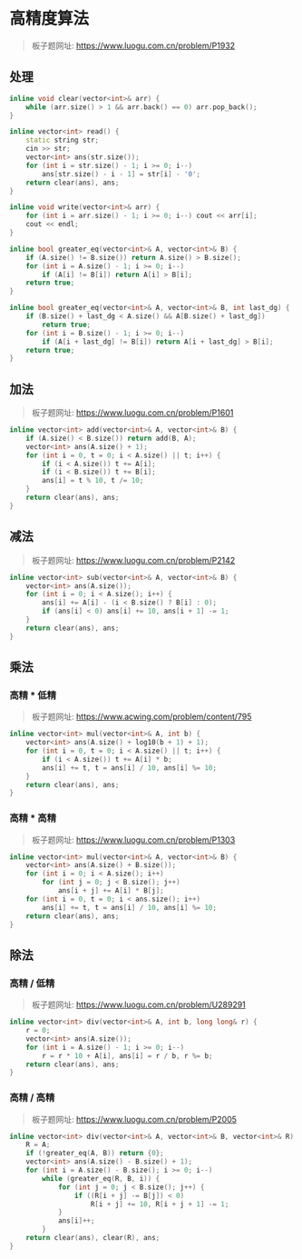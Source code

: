 # 高精度算法

> 板子题网址: https://www.luogu.com.cn/problem/P1932

## 处理
```cpp
inline void clear(vector<int>& arr) {
    while (arr.size() > 1 && arr.back() == 0) arr.pop_back();
}

inline vector<int> read() {
    static string str;
    cin >> str;
    vector<int> ans(str.size());
    for (int i = str.size() - 1; i >= 0; i--)
        ans[str.size() - i - 1] = str[i] - '0';
    return clear(ans), ans;
}

inline void write(vector<int>& arr) {
    for (int i = arr.size() - 1; i >= 0; i--) cout << arr[i];
    cout << endl;
}

inline bool greater_eq(vector<int>& A, vector<int>& B) {
    if (A.size() != B.size()) return A.size() > B.size();
    for (int i = A.size() - 1; i >= 0; i--)
        if (A[i] != B[i]) return A[i] > B[i];
    return true;
}

inline bool greater_eq(vector<int>& A, vector<int>& B, int last_dg) {
    if (B.size() + last_dg < A.size() && A[B.size() + last_dg])
        return true;
    for (int i = B.size() - 1; i >= 0; i--)
        if (A[i + last_dg] != B[i]) return A[i + last_dg] > B[i];
    return true;
}
```

## 加法

> 板子题网址: https://www.luogu.com.cn/problem/P1601

```cpp
inline vector<int> add(vector<int>& A, vector<int>& B) {
    if (A.size() < B.size()) return add(B, A);
    vector<int> ans(A.size() + 1);
    for (int i = 0, t = 0; i < A.size() || t; i++) {
        if (i < A.size()) t += A[i];
        if (i < B.size()) t += B[i];
        ans[i] = t % 10, t /= 10;
    }
    return clear(ans), ans;
}
```

## 减法

> 板子题网址: https://www.luogu.com.cn/problem/P2142

```cpp
inline vector<int> sub(vector<int>& A, vector<int>& B) {
    vector<int> ans(A.size());
    for (int i = 0; i < A.size(); i++) {
        ans[i] += A[i] - (i < B.size() ? B[i] : 0);
        if (ans[i] < 0) ans[i] += 10, ans[i + 1] -= 1;
    }
    return clear(ans), ans;
}
```

## 乘法

### 高精 * 低精

> 板子题网址: https://www.acwing.com/problem/content/795

```cpp
inline vector<int> mul(vector<int>& A, int b) {
    vector<int> ans(A.size() + log10(b + 1) + 1);
    for (int i = 0, t = 0; i < A.size() || t; i++) {
        if (i < A.size()) t += A[i] * b;
        ans[i] += t, t = ans[i] / 10, ans[i] %= 10;
    }
    return clear(ans), ans;
}
```

### 高精 * 高精

> 板子题网址: https://www.luogu.com.cn/problem/P1303

```cpp
inline vector<int> mul(vector<int>& A, vector<int>& B) {
    vector<int> ans(A.size() + B.size());
    for (int i = 0; i < A.size(); i++)
        for (int j = 0; j < B.size(); j++)
            ans[i + j] += A[i] * B[j];
    for (int i = 0, t = 0; i < ans.size(); i++)
        ans[i] += t, t = ans[i] / 10, ans[i] %= 10;
    return clear(ans), ans;
}
```

## 除法

### 高精 / 低精

> 板子题网址: https://www.luogu.com.cn/problem/U289291

```cpp
inline vector<int> div(vector<int>& A, int b, long long& r) {
    r = 0;
    vector<int> ans(A.size());
    for (int i = A.size() - 1; i >= 0; i--)
        r = r * 10 + A[i], ans[i] = r / b, r %= b;
    return clear(ans), ans;
}
```

### 高精 / 高精

> 板子题网址: https://www.luogu.com.cn/problem/P2005

```cpp
inline vector<int> div(vector<int>& A, vector<int>& B, vector<int>& R) {
    R = A;
    if (!greater_eq(A, B)) return {0};
    vector<int> ans(A.size() - B.size() + 1);
    for (int i = A.size() - B.size(); i >= 0; i--)
        while (greater_eq(R, B, i)) {
            for (int j = 0; j < B.size(); j++) {
                if ((R[i + j] -= B[j]) < 0)
                    R[i + j] += 10, R[i + j + 1] -= 1;
            }
            ans[i]++;
        }
    return clear(ans), clear(R), ans;
}
```
